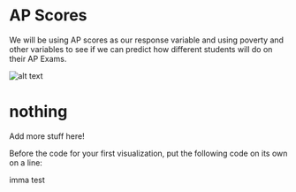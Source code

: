 # AP Scores

We will be using AP scores as our response variable and using poverty and other variables to see if we can predict how different students will do on their AP Exams. 

![alt text](https://github.com/rhiannz/AP-Exams/blob/main/Pictures/pct_participation.png)


# nothing 

Add more stuff here! 

Before the code for your first visualization, put the following code on its own on a line:
<script src="https://cdn.plot.ly/plotly-latest.min.js"></script>

imma test 
